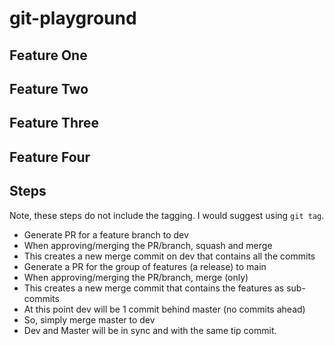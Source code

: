 # git-playground

## Feature One

## Feature Two

## Feature Three

## Feature Four

## Steps
Note, these steps do not include the tagging. I would suggest using `git tag`.

* Generate PR for a feature branch to dev
* When approving/merging the PR/branch, squash and merge
* This creates a new merge commit on dev that contains all the commits
* Generate a PR for the group of features (a release) to main
* When approving/merging the PR/branch, merge (only)
* This creates a new merge commit that contains the features as sub-commits
* At this point dev will be 1 commit behind master (no commits ahead)
* So, simply merge master to dev
* Dev and Master will be in sync and with the same tip commit.
